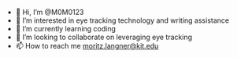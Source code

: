 - 👋 Hi, I’m @M0M0123
- 👀 I’m interested in eye tracking technology and writing assistance
- 🌱 I’m currently learning coding
- 💞️ I’m looking to collaborate on leveraging eye tracking
- 📫 How to reach me moritz.langner@kit.edu

<!---
M0M0123/M0M0123 is a ✨ special ✨ repository because its `README.md` (this file) appears on your GitHub profile.
You can click the Preview link to take a look at your changes.
--->
